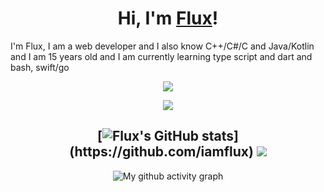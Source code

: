 <div align="center">

<h1>Hi, I'm <a href="https://www.github.com/iamflux">Flux</a>!</h1>
</div>

I'm Flux, I am a web developer and I also know C++/C#/C and Java/Kotlin and I am 15 years old and I am currently learning type script and dart and bash, swift/go

<p align = "center"><img src = "https://github-widgetbox.vercel.app/api/profile?username=iamFlux&data=followers,repositories,stars,commits"></p>
<p align = "center"><img src = "https://github-widgetbox.vercel.app/api/skills?names=java,kotlin,python,html,css,javascript,typescript,dart,c,csharp,bash,swift&includeNames=true"></p>

<div align="center">
	
[![Flux's GitHub stats]("https://github-readme-stats.vercel.app/api?username=Flux&show_icons=true&title_color=fff&icon_color=79ff97&text_color=9f9f9f&bg_color=151515&count_private=true")](https://github.com/iamflux) 
![](https://komarev.com/ghpvc/?username=iamflux)
---

</details>

![My github activity graph](https://activity-graph.herokuapp.com/graph?username=iamFlux&theme=react-dark)

